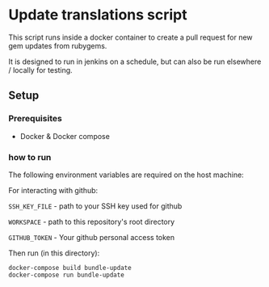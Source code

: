 # Update translations script

This script runs inside a docker container to create a pull request for new gem updates from rubygems.

It is designed to run in jenkins on a schedule, but can also be run elsewhere / locally for testing.

## Setup

### Prerequisites

- Docker & Docker compose

### how to run

The following environment variables are required on the host machine:

For interacting with github:

`SSH_KEY_FILE` - path to your SSH key used for github

`WORKSPACE` - path to this repository's root directory

`GITHUB_TOKEN` - Your github personal access token

Then run (in this directory):

```
docker-compose build bundle-update
docker-compose run bundle-update
```
